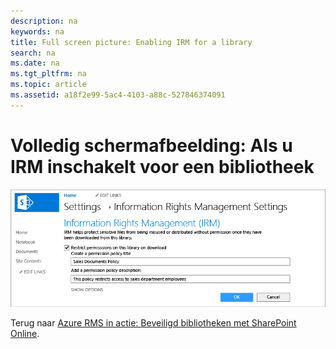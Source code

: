 ```yaml
---
description: na
keywords: na
title: Full screen picture: Enabling IRM for a library
search: na
ms.date: na
ms.tgt_pltfrm: na
ms.topic: article
ms.assetid: a18f2e99-5ac4-4103-a88c-527846374091
---
```

# Volledig schermafbeelding: Als u IRM inschakelt voor een bibliotheek
![](../Image/AzRMS_StoryboardSPO_2.PNG)

Terug naar [Azure RMS in actie: Beveiligd bibliotheken met SharePoint Online](http://technet.microsoft.com/library/jj585026.aspx).

